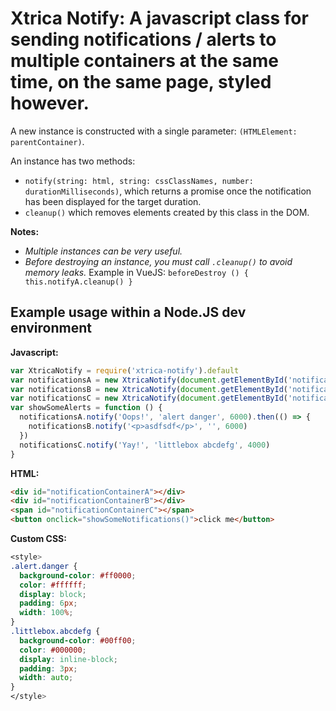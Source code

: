 # Xtrica Notify: A javascript class for sending notifications / alerts to multiple containers at the same time, on the same page, styled however.

A new instance is constructed with a single parameter: `(HTMLElement: parentContainer)`.

An instance has two methods:
- `notify(string: html, string: cssClassNames, number: durationMilliseconds)`, which returns a promise once the notification has been displayed for the target duration.
- `cleanup()` which removes elements created by this class in the DOM.

**Notes:**
- *Multiple instances can be very useful.*
- *Before destroying an instance, you must call `.cleanup()` to avoid memory leaks.* Example in VueJS: `beforeDestroy () { this.notifyA.cleanup() }`

## Example usage within a Node.JS dev environment

**Javascript:**
```javascript
var XtricaNotify = require('xtrica-notify').default
var notificationsA = new XtricaNotify(document.getElementById('notificationContainerA'))
var notificationsB = new XtricaNotify(document.getElementById('notificationContainerB'))
var notificationsC = new XtricaNotify(document.getElementById('notificationContainerC'))
var showSomeAlerts = function () {
  notificationsA.notify('Oops!', 'alert danger', 6000).then(() => {
    notificationsB.notify('<p>asdfsdf</p>', '', 6000)
  })
  notificationsC.notify('Yay!', 'littlebox abcdefg', 4000)
}
```

**HTML:**
```html
<div id="notificationContainerA"></div>
<div id="notificationContainerB"></div>
<span id="notificationContainerC"></span>
<button onclick="showSomeNotifications()">click me</button>
```

**Custom CSS:**
```css
<style>
.alert.danger {
  background-color: #ff0000;
  color: #ffffff;
  display: block;
  padding: 6px;
  width: 100%;
}
.littlebox.abcdefg {
  background-color: #00ff00;
  color: #000000;
  display: inline-block;
  padding: 3px;
  width: auto;
}
</style>
```